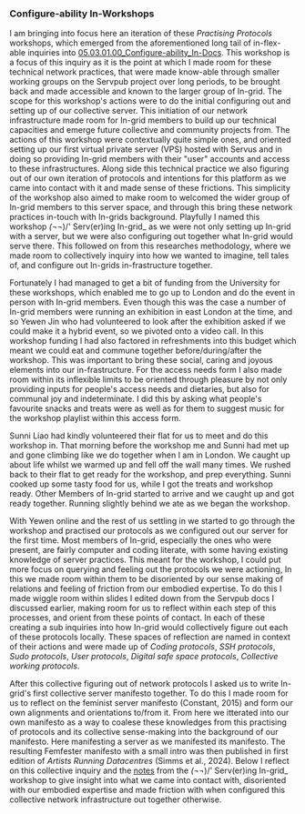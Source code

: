 ### Configure-ability In-Workshops

I am bringing into focus here an iteration of these _Practising Protocols_ workshops, which emerged from the aforementioned long tail of in-flex-able inquiries into [05.03.01.00_Configure-ability_In-Docs](05.03.01.00_Configure-ability_In-Docs.md). This workshop is a focus of this inquiry as it is the point at which I made room for these technical network practices, that were made know-able through smaller working groups on the Servpub project over long periods, to be brought back and made accessible and known to the larger group of In-grid. The scope for this workshop's actions were to do the initial configuring out and setting up of our collective server. This initiation of our network infrastructure made room for In-grid members to build up our technical capacities and emerge future collective and community projects from. The actions of this workshop were contextually quite simple ones, and oriented setting up our first virtual private server (VPS) hosted with Servus and in doing so providing In-grid members with their "user" accounts and access to these infrastructures. Along side this technical practice we also figuring out of our own iteration of protocols and intentions for this platform as we came into contact with it and made sense of these frictions. This simplicity of the workshop also aimed to make room to welcomed the wider group of In-grid members to this server space, and through this bring these network practices in-touch with In-grids background. Playfully I named this workshop *(¬*¬)/' Serv(er)ing In-grid\_ as we were not only setting up In-grid with a server, but we were also configuring out together what In-grid would serve there. This followed on from this researches methodology, where we made room to collectively inquiry into how we wanted to imagine, tell tales of, and configure out In-grids in-frastructure together.

Fortunately I had managed to get a bit of funding from the University for these workshops, which enabled me to go up to London and do the event in person with In-grid members. Even though this was the case a number of In-grid members were running an exhibition in east London at the time, and so Yewen Jin who had volunteered to look after the exhibition asked if we could make it a hybrid event, so we pivoted onto a video call. In this workshop funding I had also factored in refreshments into this budget which meant we could eat and commune together before/during/after the workshop. This was important to bring these social, caring and joyous elements into our in-frastructure. For the access needs form I also made room within its inflexible limits to be oriented through pleasure by not only providing inputs for people's access needs and dietaries, but also for communal joy and indeterminate. I did this by asking what people's favourite snacks and treats were as well as for them to suggest music for the workshop playlist within this access form.

Sunni Liao had kindly volunteered their flat for us to meet and do this workshop in. That morning before the workshop me and Sunni had met up and gone climbing like we do together when I am in London. We caught up about life whilst we warmed up and fell off the wall many times. We rushed back to their flat to get ready for the workshop, and prep everything. Sunni cooked up some tasty food for us, while I got the treats and workshop ready. Other Members of In-grid started to arrive and we caught up and got ready together. Running slightly behind we ate as we began the workshop.

With Yewen online and the rest of us settling in we started to go through the workshop and practised our protocols as we configured out our server for the first time. Most members of In-grid, especially the ones who were present, are fairly computer and coding literate, with some having existing knowledge of server practices. This meant for the workshop, I could put more focus on querying and feeling out the protocols we were actioning, In this we made room within them to be disoriented by our sense making of relations and feeling of friction from our embodied expertise. To do this I made wiggle room within slides I edited down from the Servpub docs I discussed earlier, making room for us to reflect within each step of this processes, and orient from these points of contact. In each of these creating a sub inquiries into how In-grid would collectively figure out each of these protocols locally. These spaces of reflection are named in context of their actions and were made up of *Coding protocols*, *SSH protocols*, *Sudo protocols*, *User protocols*, *Digital safe space protocols*, *Collective working protocols*. 

After this collective figuring out of network protocols I asked us to write In-grid's first collective server manifesto together. To do this I made room for us to reflect on the feminist server manifesto (Constant, 2015) and form our own alignments and orientations to/from it. From here we itterated into our own manifesto as a way to coalese these knowledges from this practising of protocols and its collective sense-making into the background of our manifesto. Here manifesting a server as we manifested its manifesto. The resulting Femfester manifesto with a small intro was then published in first edition of *Artists Running Datacentres* (Simms et al., 2024). Below I reflect on this collective inquiry and the [notes](https://femfester.in-grid.io/) from the *(¬*¬)/' Serv(er)ing In-grid\_ workshop to give insight into what we came into contact with, disoriented with our embodied expertise and made friction with when configured this collective network infrastructure out together otherwise.

